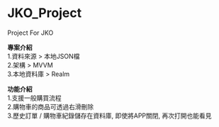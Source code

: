 # JKO_Project
Project For JKO

<b>專案介紹</b><br>
1.資料來源 > 本地JSON檔<br>
2.架構 > MVVM<br>
3.本地資料庫 > Realm<br>

<b>功能介紹</b><br>
1.支援一般購買流程<br>
2.購物車的商品可透過右滑刪除<br>
3.歷史訂單 / 購物車紀錄儲存在資料庫, 即使將APP關閉, 再次打開也能看見<br>
